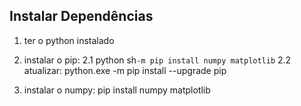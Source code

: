 ## Instalar Dependências 

1. ter o python instalado
2. instalar o pip: 
	2.1 python sh```-m pip install numpy matplotlib```
	2.2 atualizar: python.exe -m pip install --upgrade pip

3. instalar o numpy: pip install numpy matplotlib
